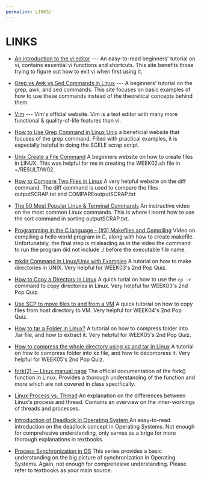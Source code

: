 ```yaml
---
permalink: LINKS/
---
```


# LINKS

* [An introduction to the vi editor](https://www.redhat.com/sysadmin/introduction-vi-editor#:~:text=In%20Vi%2C%20write%20means%20save,any%20changes%20and%20exits%20Vi.) --- 
An easy-to-read beginners' tutorial on vi, contains essential vi functions and shortcuts.
This site benefits those trying to figure out how to exit vi when first using it.


* [Grep vs Awk vs Sed Commands in Linux](https://techviewleo.com/awk-vs-grep-vs-sed-commands-in-linux/) --- 
A beginners' tutorial on the grep, awk, and sed commands.
This site focuses on basic examples of how to use these commands instead of the theoretical concepts behind them


* [Vim](https://www.vim.org/) --- 
Vim's official website. Vim is a text editor with many more functional & quality-of-life features than vi.

* [How to Use Grep Command in Linux Unix](https://www.cyberciti.biz/faq/howto-use-grep-command-in-linux-unix/#Saving_grep_output_to_a_file
) a beneficial website that focuses of the grep command. Filled with practical examples, it is especially helpful in doing the SCELE scrap script.

* [Unix Create a File Command](https://www.cyberciti.biz/faq/unix-create-file-from-terminal-window-shell-prompt/) A beginners website on how to create files in LINUX. This was helpful for me in creating the WEEK02.sh file in ~/RESULT/W02.

* [How to Compare Two Files in Linux](https://linuxhint.com/compare-two-files-linux/) A very helpful website on the diff command. The diff command is used to compare the files outputSCRAP.txt and COMPAREoutputSCRAP.txt

* [The 50 Most Popular Linux & Terminal Commands](https://www.youtube.com/watch?v=ZtqBQ68cfJc) An instructive video on the most common Linux commands. This is where I learnt how to use the sort command in sorting outputSCRAP.txt.

* [Programming in the C language - [#3] Makefiles and Compiling](https://www.youtube.com/watch?v=zfuOcvYrhOs) Video on compiling a hello world program in C, along with how to create makefile. Unfortunately, the final step is misleading as in the video the command to run the program did not include ./ before the executable file name.

* [mkdir Command in Linux/Unix with Examples](https://www.javatpoint.com/linux-mkdir#:~:text=Just%20type%20%22mkdir%20%3Cdir%20name,to%20create%20a%20new%20directory.) A tutorial on how to make directories in UNIX. Very helpful for WEEK03's 2nd Pop Quiz.

* [How to Copy a Directory in Linux](https://www.freecodecamp.org/news/how-to-copy-a-directory-in-linux-use-the-cp-command-to-copy-a-folder/) A quick turial on how to use the ```cp -r``` command to copy directories in Linux. Very helpful for WEEK03's 2nd Pop Quiz.

* [Use SCP to move files to and from a VM](https://learn.microsoft.com/en-us/azure/virtual-machines/copy-files-to-vm-using-scp) A quick tutorial on how to copy files from host directory to VM. Very helpful for WEEK04's 2nd Pop Quiz.

* [How to tar a Folder in Linux?](https://linuxhint.com/tar-folder-linux/) A tutorial on how to compress folder into .tar file, and how to extract it. Very helpful for WEEK05's 2nd Pop Quiz.

* [How to compress the whole directory using xz and tar in Linux](https://www.cyberciti.biz/faq/compress-the-whole-directory-using-xz-and-tar/) A tutorial on how to compress folder into xz file, and how to decompress it. Very helpful for WEEK05's 2nd Pop Quiz.

* [fork(2) — Linux manual page](https://man7.org/linux/man-pages/man2/fork.2.html) The official documentation of the fork() function in Linux. Provides a thorough understanding of the function and more which are not covered in class specifically.

* [Linux Process vs. Thread](https://www.baeldung.com/linux/process-vs-thread) An explanation on the differences between Linux's process and thread. Contains an overview on the inner-workings of threads and processes.

* [Introduction of Deadlock in Operating System
](https://www.geeksforgeeks.org/introduction-of-deadlock-in-operating-system/) An easy-to-read introduction on the deadlock concept in Operating Systems. Not enough for comprehesive understanding, only serves as a brige for more thorough explanations in textbooks.

* [Process Synchronization in OS](https://www.javatpoint.com/os-process-synchronization-introduction) This series provides a basic understanding on the big picture of synchronization in Operating Systems. Again, not enough for comprehesive understanding. Please refer to textbooks as your main source.
